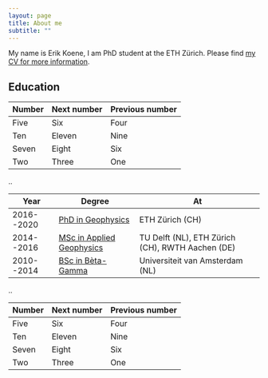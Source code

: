 ```yaml
---
layout: page
title: About me
subtitle: ""
---
```


My name is Erik Koene, I am  PhD student at the ETH Zürich. Please find [my CV for more information](/CV_English-2.pdf).

## Education

| Number | Next number | Previous number |
| :------ |:--- | :--- |
| Five | Six | Four |
| Ten | Eleven | Nine |
| Seven | Eight | Six |
| Two | Three | One |

..

| Year | Degree | At |
|-------|--------|---------|
| 2016--2020 | [PhD in Geophysics](https://eeg.ethz.ch) | ETH Zürich (CH) |
| 2014--2016 | [MSc in Applied Geophysics](https://idealeague.org/geophysics/) | TU Delft (NL), ETH Zürich (CH), RWTH Aachen (DE) |
| 2010--2014 | [BSc in Bèta-Gamma](https://www.uva.nl/programmas/bachelors/beta-gamma/beta-gamma.html) | Universiteit van Amsterdam (NL) |

..

| Number | Next number | Previous number |
| :------ |:--- | :--- |
| Five | Six | Four |
| Ten | Eleven | Nine |
| Seven | Eight | Six |
| Two | Three | One |
